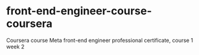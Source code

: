 # front-end-engineer-course-coursera
Coursera course Meta front-end engineer professional certificate, course 1 week 2 
